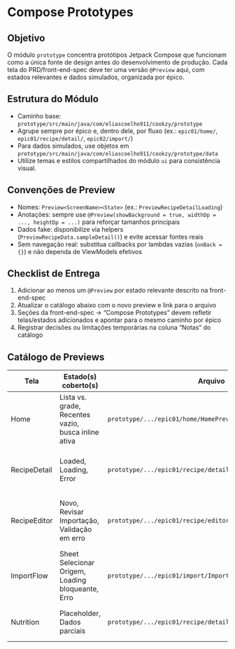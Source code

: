 # Compose Prototypes

## Objetivo
O módulo `prototype` concentra protótipos Jetpack Compose que funcionam como a única fonte de design antes do desenvolvimento de produção. Cada tela do PRD/front-end-spec deve ter uma versão `@Preview` aqui, com estados relevantes e dados simulados, organizada por épico.

## Estrutura do Módulo
- Caminho base: `prototype/src/main/java/com/eliascoelho911/cookzy/prototype`
- Agrupe sempre por épico e, dentro dele, por fluxo (ex.: `epic01/home/`, `epic01/recipe/detail/`, `epic02/import/`)
- Para dados simulados, use objetos em `prototype/src/main/java/com/eliascoelho911/cookzy/prototype/data`
- Utilize temas e estilos compartilhados do módulo `ui` para consistência visual.

## Convenções de Preview
- Nomes: `Preview<ScreenName><State>` (ex.: `PreviewRecipeDetailLoading`)
- Anotações: sempre use `@Preview(showBackground = true, widthDp = ..., heightDp = ...)` para reforçar tamanhos principais
- Dados fake: disponibilize via helpers (`PreviewRecipeData.sampleDetail()`) e evite acessar fontes reais
- Sem navegação real: substitua callbacks por lambdas vazias (`onBack = {}`) e não dependa de ViewModels efetivos

## Checklist de Entrega
1. Adicionar ao menos um `@Preview` por estado relevante descrito na front-end-spec
2. Atualizar o catálogo abaixo com o novo preview e link para o arquivo
3. Seções da front-end-spec → “Compose Prototypes” devem refletir telas/estados adicionados e apontar para o mesmo caminho por épico
4. Registrar decisões ou limitações temporárias na coluna “Notas” do catálogo

## Catálogo de Previews
| Tela | Estado(s) coberto(s) | Arquivo | Notas |
|------|----------------------|---------|-------|
| Home | Lista vs. grade, Recentes vazio, busca inline ativa | `prototype/.../epic01/home/HomePreviews.kt` | Sem carrossel de “Livros de Receitas” no MVP do épico |
| RecipeDetail | Loaded, Loading, Error | `prototype/.../epic01/recipe/detail/RecipeDetailPreviews.kt` | Destaque de quantidades derivadas sem unidade persistida |
| RecipeEditor | Novo, Revisar Importação, Validação em erro | `prototype/.../epic01/recipe/editor/RecipeEditorPreviews.kt` | Salvar habilita somente com título + ingrediente + passo mínimos |
| ImportFlow | Sheet Selecionar Origem, Loading bloqueante, Erro | `prototype/.../epic01/import/ImportPreviews.kt` | Loading tela cheia com scrim; fallback “Editar manualmente” |
| Nutrition | Placeholder, Dados parciais | `prototype/.../epic01/recipe/detail/NutritionPreviews.kt` | Placeholder 🍎 até integração dos dados reais |
